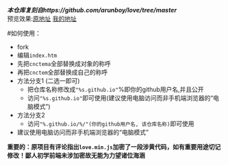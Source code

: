 ***本仓库复刻自https://github.com/arunboy/love/tree/master***  
预览效果:[原地址](https://arunboy.github.io/love/) [我的地址](https://cnctem.github.io/love/)

#如何使用：
- fork
- 编辑`index.htm`
- 先把`cnctema`全部替换成对象的称呼
- 再把`cnctem`全部替换成自己的称呼
- 方法分支1 (二选一即可)
  - 把仓库名称修改成`"%s.github.io"`%即你的github用户名,并且公开
  - 访问`"%s.github.io"`即可使用(建议使用电脑访问而非手机端浏览器的“电脑模式”)
- 方法分支2
  - 访问`"%.github.io/%/"(你的github用户名, 该仓库名称)`即可使用
- 建议使用电脑访问而非手机端浏览器的“电脑模式”

**重要的：原项目有评论指出`love.min.js`加密了一段涉黄代码，如有重要用途切记修改！鄙人初学前端未涉加密故无能为力望诸位海涵**
